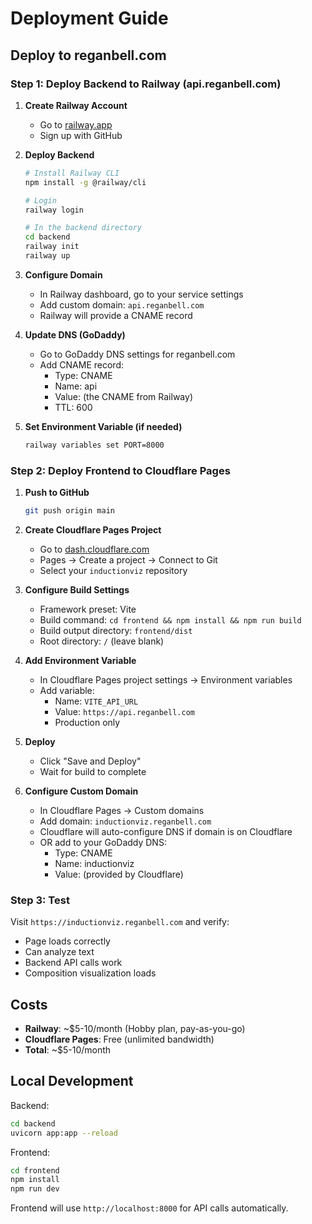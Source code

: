 # Deployment Guide

## Deploy to reganbell.com

### Step 1: Deploy Backend to Railway (api.reganbell.com)

1. **Create Railway Account**
   - Go to [railway.app](https://railway.app)
   - Sign up with GitHub

2. **Deploy Backend**
   ```bash
   # Install Railway CLI
   npm install -g @railway/cli

   # Login
   railway login

   # In the backend directory
   cd backend
   railway init
   railway up
   ```

3. **Configure Domain**
   - In Railway dashboard, go to your service settings
   - Add custom domain: `api.reganbell.com`
   - Railway will provide a CNAME record

4. **Update DNS (GoDaddy)**
   - Go to GoDaddy DNS settings for reganbell.com
   - Add CNAME record:
     - Type: CNAME
     - Name: api
     - Value: (the CNAME from Railway)
     - TTL: 600

5. **Set Environment Variable (if needed)**
   ```bash
   railway variables set PORT=8000
   ```

### Step 2: Deploy Frontend to Cloudflare Pages

1. **Push to GitHub**
   ```bash
   git push origin main
   ```

2. **Create Cloudflare Pages Project**
   - Go to [dash.cloudflare.com](https://dash.cloudflare.com)
   - Pages → Create a project → Connect to Git
   - Select your `inductionviz` repository

3. **Configure Build Settings**
   - Framework preset: Vite
   - Build command: `cd frontend && npm install && npm run build`
   - Build output directory: `frontend/dist`
   - Root directory: `/` (leave blank)

4. **Add Environment Variable**
   - In Cloudflare Pages project settings → Environment variables
   - Add variable:
     - Name: `VITE_API_URL`
     - Value: `https://api.reganbell.com`
     - Production only

5. **Deploy**
   - Click "Save and Deploy"
   - Wait for build to complete

6. **Configure Custom Domain**
   - In Cloudflare Pages → Custom domains
   - Add domain: `inductionviz.reganbell.com`
   - Cloudflare will auto-configure DNS if domain is on Cloudflare
   - OR add to your GoDaddy DNS:
     - Type: CNAME
     - Name: inductionviz
     - Value: (provided by Cloudflare)

### Step 3: Test

Visit `https://inductionviz.reganbell.com` and verify:
- Page loads correctly
- Can analyze text
- Backend API calls work
- Composition visualization loads

## Costs

- **Railway**: ~$5-10/month (Hobby plan, pay-as-you-go)
- **Cloudflare Pages**: Free (unlimited bandwidth)
- **Total**: ~$5-10/month

## Local Development

Backend:
```bash
cd backend
uvicorn app:app --reload
```

Frontend:
```bash
cd frontend
npm install
npm run dev
```

Frontend will use `http://localhost:8000` for API calls automatically.
